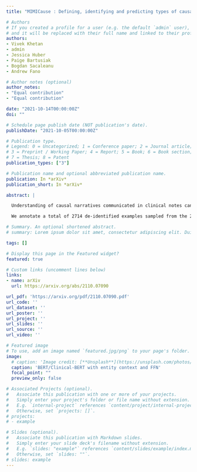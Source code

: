 ```yaml
---
title: "MIMICause : Defining, identifying and predicting types of causal relationships between biomedical concepts from clinical notes"

# Authors
# If you created a profile for a user (e.g. the default `admin` user), write the username (folder name) here 
# and it will be replaced with their full name and linked to their profile.
authors:
- Vivek Khetan
- admin
- Jessica Huber
- Paige Bartusiak
- Bogdan Sacaleanu
- Andrew Fano

# Author notes (optional)
author_notes:
- "Equal contribution"
- "Equal contribution"

date: "2021-10-14T00:00:00Z"
doi: ""

# Schedule page publish date (NOT publication's date).
publishDate: "2021-10-05T00:00:00Z"

# Publication type.
# Legend: 0 = Uncategorized; 1 = Conference paper; 2 = Journal article;
# 3 = Preprint / Working Paper; 4 = Report; 5 = Book; 6 = Book section;
# 7 = Thesis; 8 = Patent
publication_types: ["3"]

# Publication name and optional abbreviated publication name.
publication: In *arXiv*
publication_short: In *arXiv*

abstract: |

  Understanding of causal narratives communicated in clinical notes can help make strides towards personalized healthcare. In this work, MIMICause, we propose annotation guidelines, develop an annotated corpus and provide baseline scores to identify types and direction of causal relations between a pair of biomedical concepts in clinical notes; communicated implicitly or explicitly, identified either in a single sentence or across multiple sentences.

  We annotate a total of 2714 de-identified examples sampled from the 2018 n2c2 shared task dataset and train four different language model based architectures. Annotation based on our guidelines achieved a high inter-annotator agreement i.e. Fleiss' kappa score of 0.72 and our model for identification of causal relation achieved a macro F1 score of 0.56 on test data. The high inter-annotator agreement for clinical text shows the quality of our annotation guidelines while the provided baseline F1 score sets the direction for future research towards understanding narratives in clinical texts.

# Summary. An optional shortened abstract.
# summary: Lorem ipsum dolor sit amet, consectetur adipiscing elit. Duis posuere tellus ac convallis placerat. Proin tincidunt magna sed ex sollicitudin condimentum.

tags: []

# Display this page in the Featured widget?
featured: true

# Custom links (uncomment lines below)
links:
- name: arXiv
  url: https://arxiv.org/abs/2110.07090

url_pdf: 'https://arxiv.org/pdf/2110.07090.pdf'
url_code: ''
url_dataset: ''
url_poster: ''
url_project: ''
url_slides: ''
url_source: ''
url_video: ''

# Featured image
# To use, add an image named `featured.jpg/png` to your page's folder. 
image:
  # caption: 'Image credit: [**Unsplash**](https://unsplash.com/photos/pLCdAaMFLTE)'
  caption: 'BERT/Clinical-BERT with entity context and FFN'
  focal_point: ""
  preview_only: false

# Associated Projects (optional).
#   Associate this publication with one or more of your projects.
#   Simply enter your project's folder or file name without extension.
#   E.g. `internal-project` references `content/project/internal-project/index.md`.
#   Otherwise, set `projects: []`.
# projects:
# - example

# Slides (optional).
#   Associate this publication with Markdown slides.
#   Simply enter your slide deck's filename without extension.
#   E.g. `slides: "example"` references `content/slides/example/index.md`.
#   Otherwise, set `slides: ""`.
# slides: example
---
```


<!-- {{% callout note %}}
Click the *Cite* button above to demo the feature to enable visitors to import publication metadata into their reference management software.
{{% /callout %}}

{{% callout note %}}
Create your slides in Markdown - click the *Slides* button to check out the example.
{{% /callout %}}

Supplementary notes can be added here, including [code, math, and images](https://wowchemy.com/docs/writing-markdown-latex/). -->
